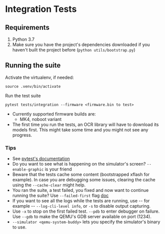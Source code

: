 # Integration Tests

## Requirements

1. Python 3.7
2. Make sure you have the project's dependencies downloaded if you haven't built the project before (`python utils/bootstrap.py`)

## Running the suite

Activate the virtualenv, if needed:
```
source .venv/bin/activate
```

Run the test suite
```
pytest tests/integration --firmware <firmware.bin to test>
```

-  Currently supported firmware builds are:
    - MK4, noboot variant
- The first time you run the tests, an OCR library will have to download its models first. This might take some time and you might not see any progress.

### Tips
- See [pytest's documentation](https://docs.pytest.org/en/latest/contents.html#toc)
- Do you want to see what is happening on the simulator's screen? `--enable-graphic` is your friend
- Beware that the tests cache some content (bootstrapped xflash for example). In case you are debugging some issues, clearing the cache using the `--cache-clear` might help.
- You ran the suite, a test failed, you fixed and now want to continue running the suite? Use `--failed-first` flag [doc](https://docs.pytest.org/en/6.2.x/cache.html)
- If you want to see all the logs while the tests are running, use -- for example -- `--log-cli-level info`, or `-s` to disable output capturing.
- Use `-x` to stop on the first failed test. `--pdb` to enter debugger on failure. Use `--gdb` to make the QEMU's GDB server available on port (1234).
- `--simulator <qemu-system-buddy>` lets you specify the simulator's binary to use.
